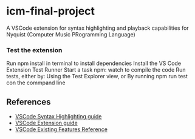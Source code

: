 # icm-final-project
A VSCode extension for syntax highlighting and playback capabilities for Nyquist (Computer Music PRogramming Language)

### Test the extension
Run npm install in terminal to install dependencies
Install the VS Code Extension Test Runner
Start a task npm: watch to compile the code
Run tests, either by:
Using the Test Explorer view, or
By running npm run test con the commpand line

## References
- [VSCode Syntax Highlighting guide](https://code.visualstudio.com/api/language-extensions/syntax-highlight-guide)
- [VSCode Extension guide](https://code.visualstudio.com/api/language-extensions/syntax-highlight-guide)
- [VSCode Existing Features Reference](https://code.visualstudio.com/docs)
